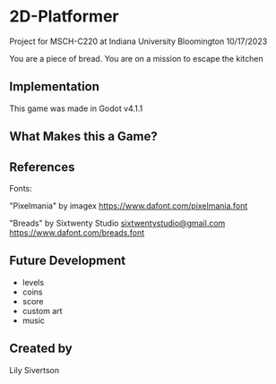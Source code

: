 # 2D-Platformer
Project for MSCH-C220 at Indiana University Bloomington
10/17/2023

You are a piece of bread. You are on a mission to escape the kitchen

## Implementation
This game was made in Godot v4.1.1


## What Makes this a Game?

## References
Fonts: 
	
"Pixelmania" by imagex
https://www.dafont.com/pixelmania.font

"Breads" by Sixtwenty Studio
sixtwentystudio@gmail.com
https://www.dafont.com/breads.font

## Future Development
 - levels
 - coins
 - score
 - custom art
 - music


## Created by
Lily Sivertson
